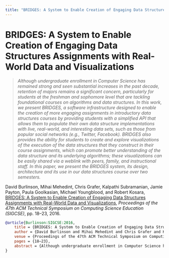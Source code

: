 ```yaml
---
title: "BRIDGES: A System to Enable Creation of Engaging Data Structures Assignments with Real-World Data and Visualizations"
---
```


# BRIDGES: A System to Enable Creation of Engaging Data Structures Assignments with Real-World Data and Visualizations

> _Although undergraduate enrollment in Computer Science has remained strong and seen substantial increases in the past decade, retention of majors remains a significant concern, particularly for students at the freshman and sophomore level that are tackling foundational courses on algorithms and data structures. In this work, we present BRIDGES, a software infrastructure designed to enable the creation of more engaging assignments in introductory data structures courses by providing students with a simplified API that allows them to populate their own data structure implementations with live, real-world, and interesting data sets, such as those from popular social networks (e.g., Twitter, Facebook). BRIDGES also provides the ability for students to create and explore visualizations of the execution of the data structures that they construct in their course assignments, which can promote better understanding of the data structure and its underlying algorithms; these visualizations can be easily shared via a weblink with peers, family, and instructional staff. In this paper, we present the BRIDGES system, its design, architecture and its use in our data structures course over two semesters._

David Burlinson, Mihai Mehedint, Chris Grafer, Kalpathi Subramanian, Jamie Payton, Paula Goolkasian, Michael Youngblood, and Robert Kosara, <a href="https://media.eagereyes.org/papers/2016/Burlinson-SIGCSE-2016.pdf" target="_blank">BRIDGES: A System to Enable Creation of Engaging Data Structures Assignments with Real-World Data and Visualizations</a>, _Proceedings of the 47th ACM Technical Symposium on Computing Science Education (SIGCSE)_, pp. 18–23, 2016.


```bibtex
@article{Burlinson:SIGCSE:2016,
	title = {BRIDGES: A System to Enable Creation of Engaging Data Structures Assignments with Real-World Data and Visualizations},
	author = {David Burlinson and Mihai Mehedint and Chris Grafer and Kalpathi Subramanian and Jamie Payton and Paula Goolkasian and Michael Youngblood and Robert Kosara},
	venue = {Proceedings of the 47th ACM Technical Symposium on Computing Science Education (SIGCSE)},
	pages = {18–23},
	abstract = {Although undergraduate enrollment in Computer Science has remained strong and seen substantial increases in the past decade, retention of majors remains a significant concern, particularly for students at the freshman and sophomore level that are tackling foundational courses on algorithms and data structures. In this work, we present BRIDGES, a software infrastructure designed to enable the creation of more engaging assignments in introductory data structures courses by providing students with a simplified API that allows them to populate their own data structure implementations with live, real-world, and interesting data sets, such as those from popular social networks (e.g., Twitter, Facebook). BRIDGES also provides the ability for students to create and explore visualizations of the execution of the data structures that they construct in their course assignments, which can promote better understanding of the data structure and its underlying algorithms; these visualizations can be easily shared via a weblink with peers, family, and instructional staff. In this paper, we present the BRIDGES system, its design, architecture and its use in our data structures course over two semesters.},
}
```

